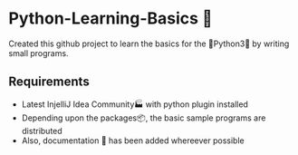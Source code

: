 # Python-Learning-Basics :beers:
Created this github project to learn the basics for the :snake:Python3:snake: by writing small programs. 

## Requirements
- Latest InjelliJ Idea Community:factory: with python plugin installed
- Depending upon the packages:package:, the basic sample programs are distributed
- Also, documentation :pencil: has been added whereever possible

